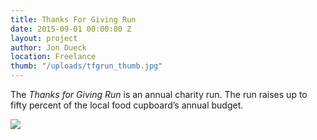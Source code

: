 ```yaml
---
title: Thanks For Giving Run
date: 2015-09-01 00:00:00 Z
layout: project
author: Jon Dueck
location: Freelance
thumb: "/uploads/tfgrun_thumb.jpg"
---
```


The *Thanks for Giving Run* is an annual charity run. The run raises up to fifty percent of the local food cupboard’s annual budget.

![](https://cdn.dribbble.com/users/117659/screenshots/2265958/turkey_dribbble_2-01.png)

